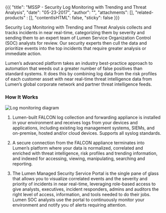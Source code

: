 {{{
"title": "MSSP - Security Log Monitoring with Trending and Threat Analysis",
"date": "05-23-2017",
"author": "",
"attachments": [],
"related-products" : [],
"contentIsHTML": false,
"sticky": false
}}}

Security Log Monitoring with Trending and Threat Analysis collects and tracks incidents in near real-time, categorizing them by severity and sending them to an expert team of Lumen Service Organization Control (SOC) analysts for review. Our security experts then cull the data and prioritize events into the top incidents that require greater analysis or immediate action.

Lumen’s advanced platform takes an industry best-practice approach to automation that weeds out a greater number of false positives than standard systems. It does this by combining log data from the risk profiles of each customer asset with near real-time threat intelligence data from Lumen’s global corporate network and partner threat intelligence feeds.

### How It Works

![Log monitoring diagram](../images/mssp-security-log-monitoring-1.png)

1. Lumen-built FALCON log collection and forwarding appliance is installed in your environment and receives logs from your devices and applications, including existing log management systems, SIEMs, and on-premise, hosted and/or cloud devices. Supports all syslog standards.

2. A secure connection from the FALCON appliance terminates into Lumen’s platform where your data is normalized, correlated and enriched with threat intelligence, risk profiles and trending information, and indexed for accessing, viewing, manipulating, searching and reporting.

3. The Lumen Managed Security Service Portal is the single pane of glass that allows you to visualize correlated events and the severity and priority of incidents in near real-time, leveraging role-based access to give analysts, executives, incident responders, admins and auditors the right level of access, information, and tools needed to do their jobs. Lumen SOC analysts use the portal to continuously monitor your environment and notify you of alerts requiring attention.
